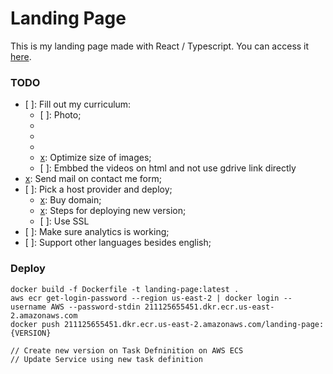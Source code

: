 # Landing Page
This is my landing page made with React / Typescript.
You can access it [here](http://arthurmiada.com).


### TODO
- [ ]: Fill out my curriculum:
    - [ ]: Photo;
    - [x]: Projects;
    - [x]: Education;
    - [x]: Skills;
    - [x]: Optimize size of images;
    - [ ]: Embbed the videos on html and not use gdrive link directly
- [x]: Send mail on contact me form;
- [ ]: Pick a host provider and deploy;
    - [x]: Buy domain;
    - [x]: Steps for deploying new version;
    - [ ]: Use SSL
- [ ]: Make sure analytics is working;
- [ ]: Support other languages besides english;

### Deploy

```
docker build -f Dockerfile -t landing-page:latest .
aws ecr get-login-password --region us-east-2 | docker login --username AWS --password-stdin 211125655451.dkr.ecr.us-east-2.amazonaws.com
docker push 211125655451.dkr.ecr.us-east-2.amazonaws.com/landing-page:{VERSION}

// Create new version on Task Defninition on AWS ECS
// Update Service using new task definition
```
